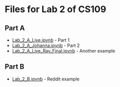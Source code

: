 # Files for Lab 2 of CS109

## Part A

* [Lab_2_A_Live.ipynb](https://github.com/bsharvey/EMSEDataAnalytics/blob/master/EMSE6992_Labs/lab2/Lab_2_A_Live.ipynb) - Part 1
* [Lab_2_A_Johanna.ipynb](https://github.com/bsharvey/EMSEDataAnalytics/blob/master/EMSE6992_Labs/lab2/Lab_2_A_Johanna.ipynb) - Part 2
* [Lab_2_A_Live_Ray_Final.ipynb](https://github.com/bsharvey/EMSEDataAnalytics/blob/master/EMSE6992_Labs/lab2/Lab_2_A_Live_Ray_Final.ipynb) - Another example

## Part B

* [Lab_2_B.ipynb](https://github.com/bsharvey/EMSEDataAnalytics/blob/master/EMSE6992_Labs/lab2/Lab_2_B.ipynb) - Reddit example
